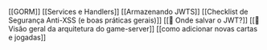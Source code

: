 [[GORM]]
[[Services e Handlers]]
[[Armazenando JWTS]]
[[Checklist de Segurança Anti-XSS (e boas práticas gerais)]]
[[🔐 Onde salvar o JWT?]]
[[🧠 Visão geral da arquitetura do game-server]]
[[como adicionar novas cartas e jogadas]]
